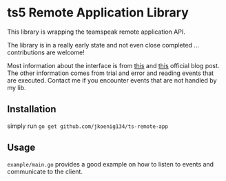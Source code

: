 # ts5 Remote Application Library

This library is wrapping the teamspeak remote application API.

The library is in a really early state and not even close completed ... contributions are welcome!

Most information about the interface is from [this](https://community.teamspeak.com/t/teamspeak-5-0-0-beta54-x/22988)
and [this](https://community.teamspeak.com/t/teamspeak-5-0-0-beta55/23318) official blog post. The other information
comes from trial and error and reading events that are executed. Contact me if you encounter events that are not handled
by my lib.

## Installation

simply run `go get github.com/jkoenig134/ts-remote-app`

## Usage

`example/main.go` provides a good example on how to listen to events and communicate to the client.

